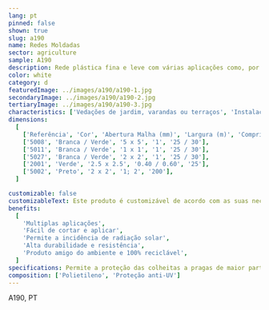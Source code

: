```yaml
---
lang: pt
pinned: false
shown: true
slug: a190
name: Redes Moldadas
sector: agriculture
sample: A190
description: Rede plástica fina e leve com várias aplicações como, por exemplo, a protecção de culturas agrícolas contra animais. Também utilizadas para a construção de covos para a pesca, viveiros e aquacultura.
color: white
category: d
featuredImage: ../images/a190/a190-1.jpg
secondaryImage: ../images/a190/a190-2.jpg
tertiaryImage: ../images/a190/a190-3.jpg
characteristics: ['Vedações de jardim, varandas ou terraços', 'Instalações pecuárias']
dimensions:
  [
    ['Referência', 'Cor', 'Abertura Malha (mm)', 'Largura (m)', 'Comprimentos (m)'],
    ['5008', 'Branca / Verde', '5 x 5', '1', '25 / 30'],
    ['5011', 'Branca / Verde', '1 x 1', '1', '25 / 30'],
    ['5027', 'Branca / Verde', '2 x 2', '1', '25 / 30'],
    ['2001', 'Verde', '2.5 x 2.5', '0.40 / 0.60', '25'],
    ['5002', 'Preto', '2 x 2', '1; 2', '200'],
  ]

customizable: false
customizableText: Este produto é customizável de acordo com as suas necessidades. Contacte-nos para mais informações.
benefits:
  [
    'Multiplas aplicações',
    'Fácil de cortar e aplicar',
    'Permite a incidência de radiação solar',
    'Alta durabilidade e resistência',
    'Produto amigo do ambiente e 100% reciclável',
  ]
specifications: Permite a proteção das colheitas a pragas de maior parte e a danos causados pelo manuseamento de alfaias agrícolas.
composition: ['Polietileno', 'Proteção anti-UV']
---
```


A190, PT
